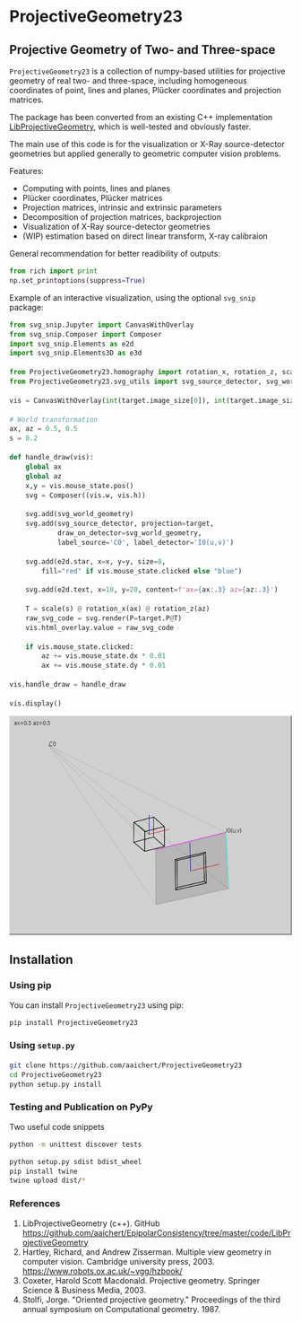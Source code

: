 # ProjectiveGeometry23
## Projective Geometry of Two- and Three-space

`ProjectiveGeometry23` is a collection of numpy-based utilities for projective geometry of real two- and three-space, including homogeneous coordinates of point, lines and planes, Plücker coordinates and projection matrices.

The package has been converted from an existing C++ implementation [LibProjectiveGeometry](https://github.com/aaichert/LibProjectiveGeometry), which is well-tested and obviously faster.

The main use of this code is for the visualization or X-Ray source-detector geometries but applied generally to geometric computer vision problems. 

Features:
 - Computing with points, lines and planes
 - Plücker coordinates, Plücker matrices
 - Projection matrices, intrinsic and extrinsic parameters
 - Decomposition of projection matrices, backprojection
 - Visualization of X-Ray source-detector geometries
 - (WIP) estimation based on direct linear transform, X-ray calibraion

General recommendation for better readibility of outputs:

```py
from rich import print
np.set_printoptions(suppress=True)
```

Example of an interactive visualization, using the optional `svg_snip` package:

```py
from svg_snip.Jupyter import CanvasWithOverlay
from svg_snip.Composer import Composer
import svg_snip.Elements as e2d
import svg_snip.Elements3D as e3d

from ProjectiveGeometry23.homography import rotation_x, rotation_z, scale
from ProjectiveGeometry23.svg_utils import svg_source_detector, svg_world_geometry
    
vis = CanvasWithOverlay(int(target.image_size[0]), int(target.image_size[1]))

# World transformation
ax, az = 0.5, 0.5
s = 0.2

def handle_draw(vis):
    global ax
    global az
    x,y = vis.mouse_state.pos()
    svg = Composer((vis.w, vis.h))

    svg.add(svg_world_geometry)
    svg.add(svg_source_detector, projection=target,
            draw_on_detector=svg_world_geometry,
            label_source='C0', label_detector='I0(u,v)')

    svg.add(e2d.star, x=x, y=y, size=8,
        fill="red" if vis.mouse_state.clicked else "blue")

    svg.add(e2d.text, x=10, y=20, content=f'ax={ax:.3} az={az:.3}')
            
    T = scale(s) @ rotation_x(ax) @ rotation_z(az)
    raw_svg_code = svg.render(P=target.P@T)
    vis.html_overlay.value = raw_svg_code
    
    if vis.mouse_state.clicked:
        az += vis.mouse_state.dx * 0.01
        ax += vis.mouse_state.dy * 0.01
    
vis.handle_draw = handle_draw

vis.display()

```

![source_detector_geometry.png](source_detector_geometry.png)

## Installation

### Using pip
You can install `ProjectiveGeometry23` using pip:

```bash
pip install ProjectiveGeometry23
```


### Using `setup.py`

```sh
git clone https://github.com/aaichert/ProjectiveGeometry23
cd ProjectiveGeometry23
python setup.py install
```

### Testing and Publication on PyPy

Two useful code snippets

```bash
python -m unittest discover tests
```

```bash
python setup.py sdist bdist_wheel
pip install twine
twine upload dist/*
```

### References

1. LibProjectiveGeometry (c++). GitHub https://github.com/aaichert/EpipolarConsistency/tree/master/code/LibProjectiveGeometry
2. Hartley, Richard, and Andrew Zisserman. Multiple view geometry in computer vision. Cambridge university press, 2003. https://www.robots.ox.ac.uk/~vgg/hzbook/
3. Coxeter, Harold Scott Macdonald. Projective geometry. Springer Science & Business Media, 2003.
4. Stolfi, Jorge. "Oriented projective geometry." Proceedings of the third annual symposium on Computational geometry. 1987.
